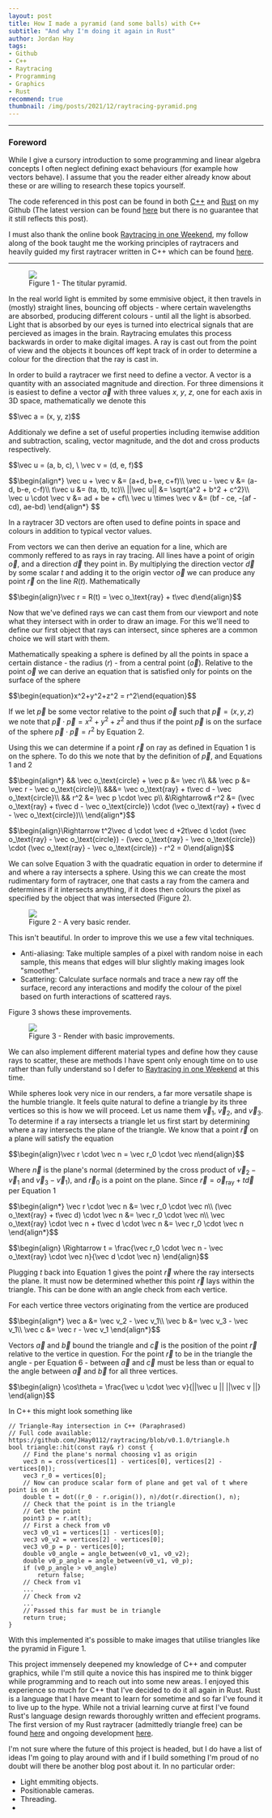 ```yaml
---
layout: post
title: How I made a pyramid (and some balls) with C++
subtitle: "And why I'm doing it again in Rust"
author: Jordan Hay
tags:
- Github
- C++
- Raytracing
- Programming
- Graphics
- Rust
recommend: true
thumbnail: /img/posts/2021/12/raytracing-pyramid.png
---
```


---

### Foreword

While I give a cursory introduction to some programming and linear algebra concepts I often neglect defining exact behaviours (for example how vectors behave). I assume that you the reader either already know about these or are willing to research these topics yourself. 

The code referenced in this post can be found in both <a href="https://github.com/JHay0112/raytracing/tree/v0.1.0" target="_blank">C++</a> and <a href="https://github.com/JHay0112/raytracing/tree/v0.2.0" target="_blank">Rust</a> on my Github (The latest version can be found <a href="https://github.com/JHay0112/raytracing">here</a> but there is no guarantee that it still reflects this post).

I must also thank the online book <a href="https://raytracing.github.io/books/RayTracingInOneWeekend.html" target="_blank">Raytracing in one Weekend</a>, my follow along of the book taught me the working principles of raytracers and heavily guided my first raytracer written in C++ which can be found <a href="https://github.com/JHay0112/raytracing/tree/v0.1.0" target="_blank">here</a>.

---

<figure>
    <img src="{{site.baseurl}}/img/posts/2021/12/raytracing-pyramid.png" />
    <figcaption>Figure 1 - The titular pyramid.</figcaption>
</figure>

In the real world light is emmited by some emmisive object, it then travels in (mostly) straight lines, bouncing off objects - where certain wavelengths are absorbed, producing different colours - until all the light is absorbed. Light that is absorbed by our eyes is turned into electrical signals that are percieved as images in the brain. Raytracing emulates this process backwards in order to make digital images. A ray is cast out from the point of view and the objects it bounces off kept track of in order to determine a colour for the direction that the ray is cast in.

In order to build a raytracer we first need to define a vector. A vector is a quantity with an associated magnitude and direction. For three dimensions it is easiest to define a vector $\vec a$ with three values $x$, $y$, $z$, one for each axis in 3D space, mathematically we denote this

<p>$$\vec a = (x, y, z)$$</p>

Additionaly we define a set of useful properties including itemwise addition and subtraction, scaling, vector magnitude, and the dot and cross products respectively.

<p>$$\vec u = (a, b, c), \ \vec v = (d, e, f)$$</p>
<p>$$\begin{align*}
\vec u + \vec v &= (a+d, b+e, c+f)\\
\vec u - \vec v &= (a-d, b-e, c-f)\\
t\vec u &= (ta, tb, tc)\\
||\vec u|| &= \sqrt{a^2 + b^2 + c^2}\\
\vec u \cdot \vec v &= ad + be + cf\\
\vec u \times \vec v &= (bf - ce, -(af - cd), ae-bd)
\end{align*}
$$</p>

In a raytracer 3D vectors are often used to define points in space and colours in addition to typical vector values.

From vectors we can then derive an equation for a line, which are commonly reffered to as rays in ray tracing. All lines have a point of origin $\vec o$, and a direction $\vec d$ they point in. By multiplying the direction vector $\vec d$ by some scalar $t$ and adding it to the origin vector $\vec o$ we can produce any point $\vec r$ on the line $R(t)$. Mathematically

<p>$$\begin{align}\vec r = R(t) = \vec o_\text{ray} + t\vec d\end{align}$$</p>

Now that we've defined rays we can cast them from our viewport and note what they intersect with in order to draw an image. For this we'll need to define our first object that rays can intersect, since spheres are a common choice we will start with them.

Mathematically speaking a sphere is defined by all the points in space a certain distance - the radius ($r$) - from a central point ($\vec o$). Relative to the point $\vec o$ we can derive an equation that is satisfied only for points on the surface of the sphere

<p>$$\begin{equation}x^2+y^2+z^2 = r^2\end{equation}$$</p>

If we let $\vec p$ be some vector relative to the point $\vec o$ such that $\vec p = (x, y, z)$ we note that $\vec p\cdot \vec p = x^2+y^2+z^2$ and thus if the point $\vec p$ is on the surface of the sphere $\vec p \cdot \vec p = r^2$ by Equation 2.

Using this we can determine if a point $\vec r$ on ray as defined in Equation 1 is on the sphere. To do this we note that by the definition of $\vec p$, and Equations 1 and 2

<p>$$\begin{align*}
&& \vec o_\text{circle} + \vec p &= \vec r\\
&& \vec p &= \vec r - \vec o_\text{circle}\\
&&&= \vec o_\text{ray} + t\vec d - \vec o_\text{circle}\\
&& r^2 &= \vec p \cdot \vec p\\
&\Rightarrow& r^2 &= (\vec o_\text{ray} + t\vec d - \vec o_\text{circle}) \cdot (\vec o_\text{ray} + t\vec d - \vec o_\text{circle})\\
\end{align*}$$</p>
<p>$$\begin{align}\Rightarrow t^2\vec d \cdot \vec d +2t\vec d \cdot (\vec o_\text{ray} - \vec o_\text{circle}) - (\vec o_\text{ray} - \vec o_\text{circle}) \cdot (\vec o_\text{ray} - \vec o_\text{circle}) - r^2 = 0\end{align}$$</p>

We can solve Equation 3 with the quadratic equation in order to determine if and where a ray intersects a sphere. Using this we can create the most rudimentary form of raytracer, one that casts a ray from the camera and determines if it intersects anything, if it does then colours the pixel as specified by the object that was intersected (Figure 2).

<figure>
    <img src="{{site.baseurl}}/img/posts/2021/12/raytracing-first-render.png" />
    <figcaption>Figure 2 - A very basic render.</figcaption>
</figure>

This isn't beautiful. In order to improve this we use a few vital techniques.

<ul>
    <li>Anti-aliasing: Take multiple samples of a pixel with random noise in each sample, this means that edges will blur slightly making images look "smoother".</li>
    <li>Scattering: Calculate surface normals and trace a new ray off the surface, record any interactions and modify the colour of the pixel based on furth interactions of scattered rays.</li>
</ul>

Figure 3 shows these improvements.

<figure>
    <img src="{{site.baseurl}}/img/posts/2021/12/raytracing-improved.png" />
    <figcaption>Figure 3 - Render with basic improvements.</figcaption>
</figure>

We can also implement different material types and define how they cause rays to scatter, these are methods I have spent only enough time on to use rather than fully understand so I defer to <a href="https://raytracing.github.io/books/RayTracingInOneWeekend.html" target="_blank">Raytracing in one Weekend</a> at this time.

While spheres look very nice in our renders, a far more versatile shape is the humble triangle. It feels quite natural to define a triangle by its three vertices so this is how we will proceed. Let us name them $\vec v_1$, $\vec v_2$, and $\vec v_3$. To determine if a ray intersects a triangle let us first start by determining where a ray intersects the plane of the triangle. We know that a point $\vec r$ on a plane will satisfy the equation

<p>$$\begin{align}\vec r \cdot \vec n = \vec r_0 \cdot \vec n\end{align}$$</p>

Where $\vec n$ is the plane's normal (determined by the cross product of $\vec v_2 - \vec v_1$ and $\vec v_3 - \vec v_1$), and $\vec r_0$ is a point on the plane. Since $\vec r = \vec o_\text{ray} + t\vec d$ per Equation 1

<p>$$\begin{align*}
\vec r \cdot \vec n &= \vec r_0 \cdot \vec n\\
(\vec o_\text{ray} + t\vec d) \cdot \vec n &= \vec r_0 \cdot \vec n\\
\vec o_\text{ray} \cdot \vec n + t\vec d \cdot \vec n &= \vec r_0 \cdot \vec n
\end{align*}$$</p>
<p>$$\begin{align}
\Rightarrow t = \frac{\vec r_0 \cdot \vec n - \vec o_\text{ray} \cdot \vec n}{\vec d \cdot \vec n}
\end{align}$$</p>

Plugging $t$ back into Equation 1 gives the point $\vec r$ where the ray intersects the plane. It must now be determined whether this point $\vec r$ lays within the triangle. This can be done with an angle check from each vertice.

For each vertice three vectors originating from the vertice are produced

<p>$$\begin{align*}
\vec a &= \vec v_2 - \vec v_1\\
\vec b &= \vec v_3 - \vec v_1\\
\vec c &= \vec r - \vec v_1
\end{align*}$$</p>

Vectors $\vec a$ and $\vec b$ bound the triangle and $\vec c$ is the position of the point $\vec r$ relative to the vertice in question. For the point $\vec r$ to be in the triangle the angle - per Equation 6 - between $\vec a$ and $\vec c$ must be less than or equal to the angle between $\vec a$ and $\vec b$ for all three vertices.

<p>$$\begin{align}
\cos\theta = \frac{\vec u \cdot \vec v}{||\vec u ||  ||\vec v ||}
\end{align}$$</p>

In C++ this might look something like

<pre><code class="language-cpp">// Triangle-Ray intersection in C++ (Paraphrased)
// Full code available: https://github.com/JHay0112/raytracing/blob/v0.1.0/triangle.h
bool triangle::hit(const ray& r) const {
    // Find the plane's normal choosing v1 as origin
    vec3 n = cross(vertices[1] - vertices[0], vertices[2] - vertices[0]);
    vec3 r_0 = vertices[0];
    // Now can produce scalar form of plane and get val of t where point is on it
    double t = dot((r_0 - r.origin()), n)/dot(r.direction(), n);
    // Check that the point is in the triangle
    // Get the point
    point3 p = r.at(t);
    // First a check from v0
    vec3 v0_v1 = vertices[1] - vertices[0];
    vec3 v0_v2 = vertices[2] - vertices[0];
    vec3 v0_p = p - vertices[0];
    double v0_angle = angle_between(v0_v1, v0_v2);
    double v0_p_angle = angle_between(v0_v1, v0_p);
    if (v0_p_angle > v0_angle)
        return false;
    // Check from v1
    ...
    // Check from v2
    ...
    // Passed this far must be in triangle
    return true;
}
</code></pre>

With this implemented it's possible to make images that utilise triangles like the pyramid in Figure 1. 

This project immensely deepened my knowledge of C++ and computer graphics, while I'm still quite a novice this has inspired me to think bigger while programming and to reach out into some new areas. I enjoyed this experience so much for C++ that I've decided to do it all again in Rust. Rust is a language that I have meant to learn for sometime and so far I've found it to live up to the hype. While not a trivial learning curve at first I've found Rust's language design rewards thoroughly written and effecient programs. The first version of my Rust raytracer (admittedly triangle free) can be found <a href="https://github.com/JHay0112/raytracing/tree/v0.2.0" target="_blank">here</a> and ongoing development <a href="https://github.com/JHay0112/raytracing" target="_blank">here</a>. 

I'm not sure where the future of this project is headed, but I do have a list of ideas I'm going to play around with and if I build something I'm proud of no doubt will there be another blog post about it. In no particular order:

<ul>
    <li>Light emmiting objects.</li>
    <li>Positionable cameras.</li>
    <li>Threading.</li>
    <li></li>
</ul>